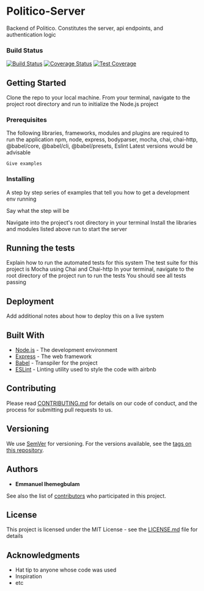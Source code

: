
# Politico-Server

Backend of Politico. Constitutes the server, api endpoints, and authentication logic

### Build Status
[![Build Status](https://travis-ci.com/codeBlock-1984/Politico-Server.svg?branch=ch-continuous-integration-with-Travis-CI-163620432)](https://travis-ci.com/codeBlock-1984/Politico-Server)
[![Coverage Status](https://coveralls.io/repos/github/codeBlock-1984/Politico-Server/badge.svg?branch=develop)](https://coveralls.io/github/codeBlock-1984/Politico-Server?branch=develop)
[![Test Coverage](https://api.codeclimate.com/v1/badges/df4eb20bb71e33ebd5be/test_coverage)](https://codeclimate.com/github/codeBlock-1984/Politico-Server/test_coverage)

## Getting Started

Clone the repo to your local machine. From your terminal, navigate to the project root directory and run <npm init> to initialize the Node.js project

### Prerequisites

The following libraries, frameworks, modules and plugins are required to run the application
npm, node, express, bodyparser, mocha, chai, chai-http, @babel/core, @babel/cli, @babel/presets, Eslint
Latest versions would be advisable
```
Give examples
```

### Installing

A step by step series of examples that tell you how to get a development env running

Say what the step will be

Navigate into the project's root directory in your terminal 
Install the libraries and modules listed above
run <npm start> to start the server

## Running the tests

Explain how to run the automated tests for this system
The test suite for this project is Mocha using Chai and Chai-http
In your terminal, navigate to the root directory of the project
run <npm test> to run the tests
You should see all tests passing

## Deployment

Add additional notes about how to deploy this on a live system

## Built With

* [Node.js](https://nodejs.org/en/) - The development environment
* [Express](https://expressjs.com/) - The web framework
* [Babel](https://babeljs.io/) - Transpiler for the project
* [ESLint](https://eslint.org/) - Linting utility used to style the code with airbnb

## Contributing

Please read [CONTRIBUTING.md](https://gist.github.com/PurpleBooth/b24679402957c63ec426) for details on our code of conduct, and the process for submitting pull requests to us.

## Versioning

We use [SemVer](http://semver.org/) for versioning. For the versions available, see the [tags on this repository](https://github.com/your/project/tags). 

## Authors

* **Emmanuel Ihemegbulam** 

See also the list of [contributors](https://github.com/your/project/contributors) who participated in this project.

## License

This project is licensed under the MIT License - see the [LICENSE.md](LICENSE.md) file for details

## Acknowledgments

* Hat tip to anyone whose code was used
* Inspiration
* etc
